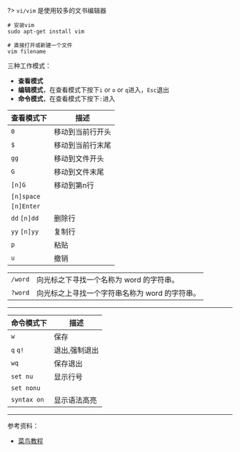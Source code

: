 
?> `vi/vim` 是使用较多的文书编辑器

```shell
# 安装vim
sudo apt-get install vim

# 直接打开或新建一个文件
vim filename
```

三种工作模式：
- **查看模式**
- **编辑模式**，在查看模式下按下`i` or `o` or `q`进入，`Esc`退出
- **命令模式**，在查看模式下按下`:`进入

| 查看模式下   | 描述             |
| ------------ | ---------------- |
| `0`          | 移动到当前行开头 |
| `$`          | 移动到当前行末尾 |
| `gg`         | 移动到文件开头   |
| `G`          | 移动到文件末尾   |
| `[n]G`       | 移动到第n行      |
| `[n]space`   |                  |
| `[n]Enter`   |                  |
| `dd` `[n]dd` | 删除行           |
| `yy` `[n]yy` | 复制行           |
| `p`          | 粘贴             |
| `u`          | 撤销             |


|         |                                                |
| ------- | ---------------------------------------------- |
| `/word` | 向光标之下寻找一个名称为 word 的字符串。       |
| `?word` | 向光标之上寻找一个字符串名称为 word 的字符串。 |


--------------------------

| 命令模式下  | 描述          |
| ----------- | ------------- |
| `w`         | 保存          |
| `q` `q!`    | 退出,强制退出 |
| `wq`        | 保存退出      |
| `set nu`    | 显示行号      |
| `set nonu`  |               |
| `syntax on` | 显示语法高亮  |



------------------

参考资料：
- [菜鸟教程](https://www.runoob.com/linux/linux-vim.html)